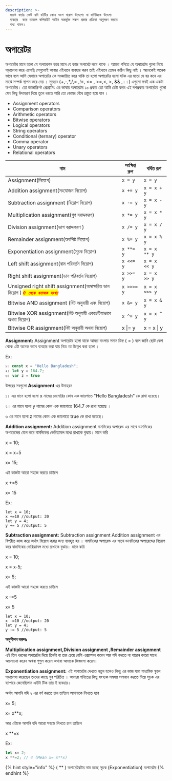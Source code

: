 ```yaml
---
description: >-
  সতর্ক বার্তাঃ কেউ যদি বইটির কোন অংশ খারাপ উদ্দেশ্যে বা বাণিজ্যিক উদ্দেশ্য
  ব্যবহার  করে তাহলে কপিরাইট আইন অন্তর্ভুক্ত সকল প্রকার প্রক্রিয়া অনুসরণ করতে
  বাধ্য থাকব।
---
```


# অপারেটর

অপারেটর মানে হলো যে অপারেশন করে মানে যে কাজ অপারেট করে থাকে । আমরা গনিতে যে অপারেটর গুলো নিয়ে পড়ালেখা করে এসেছি সেগুলোই আবার এইখানে ব্যবহার করব তাই এইখানে তেমন কঠিন কিছু নাই । অনেকেই অনেক ভাবে বলে আমি যেভাবে অপারেটর কে সংজ্ঞায়িত করে থাকি তা হলো অপারেটর হলো ঘটক এর মতো যে বর কনে এর মাঝে সম্পর্ক স্থাপন করে দেয় । সুতরাং (+,-,\*,/,= ,!=, <= , >=,<, >, && ,।।) এগুলো সবই এক একটা অপারেটর। তো জাভাস্ক্রিপ্ট প্রোগ্রামিং এর ভাষায় অপারেটর ১০ প্রকার তো আমি চেষ্টা করব এই দশপ্রকার অপারেটর গুলো যেন কিছু উদাহরণ দিয়ে তুলে ধরতে পারি তো কোমর বেঁধে প্রস্তুত হয়ে যান ।

* Assignment operators
* Comparison operators
* Arithmetic operators
* Bitwise operators
* Logical operators
* String operators
* Conditional (ternary) operator
* Comma operator
* Unary operators
* Relational operators

| নাম                                                                                                                   | সংক্ষিপ্ত রুপ | বর্ধিত রূপ    |
| --------------------------------------------------------------------------------------------------------------------- | ------------- | ------------- |
| Assignment(নিয়োগ)                                                                                                     | `x = y`       | `x = y`       |
| Addition assignment(সংযোজন নিয়োগ)                                                                                     | `x += y`      | `x = x + y`   |
| Subtraction assignment (বিয়োগ নিয়োগ)                                                                                  | `x -= y`      | `x = x - y`   |
| Multiplication assignment(গুণ বরাদ্দকরণ)                                                                              | `x *= y`      | `x = x * y`   |
| Division assignment(ভাগ বরাদ্দকরণ )                                                                                   | `x /= y`      | `x = x / y`   |
| Remainder assignment(অবশিষ্ট নিয়োগ)                                                                                   | `x %= y`      | `x = x % y`   |
| Exponentiation assignment(সূচক নিয়োগ)                                                                                 | `x **= y`     | `x = x ** y`  |
| Left shift assignment(বাম পরিবর্তন নিয়োগ)                                                                             | `x <<= y`     | `x = x << y`  |
| Right shift assignment(ডান পরিবর্তন নিয়োগ)                                                                            | `x >>= y`     | `x = x >> y`  |
| Unsigned right shift assignment(অস্বাক্ষরিত ডান নিয়োগ ) _<mark style="color:red;">**`0 থেকে ধনাত্মক সংখ্যা`**</mark>_ | `x >>>= y`    | `x = x >>> y` |
| Bitwise AND assignment (বিট অনুযায়ী এবং নিয়োগ)                                                                        | `x &= y`      | `x = x & y`   |
| Bitwise XOR assignment(বিট অনুযায়ী একচেটিয়াভাবে অথবা নিয়োগ)                                                           | `x ^= y`      | `x = x ^ y`   |
| Bitwise OR assignment(বিট অনুযায়ী অথবা নিয়োগ)                                                                         | x \|= y       | x = x \| y    |

**Assignment:** Assignment অপারেটর হলো যাকে আমরা বাংলায় সমান চিহ্ন ( = ) বলে জানি ছোট বেলা থেকে এটা অনেক ভাবে ব্যবহার করা যায় নিচে তা উল্লেখ করা হলো ।

Ex:

```javascript
১। const x = "Hello Bangladesh";
২। let y = 164.7;
৩। var z = true
```

উপরের সবগুলো **Assignment** এর উদাহরন

১। এর মানে হলো হলো x নামের মেমোরির কোন এক জায়গাতে "Hello Bangladesh" কে রাখা হয়েছে।

২। এর মানে হলো y নামের কোন এক জায়গাতে 164.7 কে রাখা হয়েছে ।

৩ এর মানে হলো z নামের কোন এক জায়গাতে true কে রাখা হয়েছে।

**Addition assignment:** Addition assignment বামদিকের অপারেন্ড এর সাথে ডানদিকের অপারেন্ডের যোগ করে বামদিকের ভেরিয়্যাবল মধ্যে রাখাকে বুঝায়। মানে করি

x = 10;

x = x+5

x= 15;

এই কাজটা আরো সহজে করতে চাইলে

x +=5

x= 15

Ex:

```
let x = 10;
x +=10 //output: 20
let y = 4;
y += 5 //output: 5
```

**Subtraction assignment:** Subtraction assignment Addition assignment এর বিপরীত কাজ করে অর্থাৎ বিয়োগ করার জন্য ব্যবহৃত হয় । বামদিকের অপারেন্ড এর সাথে ডানদিকের অপারেন্ডের বিয়োগ করে বামদিকের ভেরিয়্যাবল মধ্যে রাখাকে বুঝায়। মানে করি

x = 10;

x = x-5;

x= 5;

এই কাজটা আরো সহজে করতে চাইলে

x -=5

x= 5

```
let x = 10;
x -=10 //output: 20
let y = 4;
y -= 5 //output: 5
```

**অনুশীলন করুনঃ**

**Multiplication assignment,Division assignment ,Remainder assignment** এই তিন ধরনের অপারেটর দিয়ে তিনটা বা তার চেয়ে বেশি এক্সাম্পল করেন আর যদি করতে না পারেন কারো সাথে আলোচনা করেন অথবা গুগুল করেন অথাবা আমাকে জিজ্ঞাসা করেন।

**Exponentiation assignment:** এই অপারেটর দেখতে নতুন হলেও কিন্তু এর কাজ যারা মাধ্যমিক স্কুলে পড়ালেখা করেছেন তাদের কাছে খুব পরিচিত । আমারা গনিতের কিছু সংখ্যক সমস্যা সমাধান করতে গিয়ে সুচক এর ব্যাপারে জেনেছিলাম এইটা টিক তার ই ব্যবহার।

অর্থাৎ আপনি যদি ২ এর বর্গ করতে চান তাইলে আপনাকে লিখতে হবে

x= 5;

x= x\*\*x;

আর এটাকে আপনি যদি আরো সহজে লিখতে চান তাইলে

x \*\*=x

Ex:

```javascript
let x= 2;
x **=2; // 4 (Mean x= x**x)
```

{% hint style="info" %}
( \*\* ) অপারেটরটার নাম হচ্ছে সূচক (Exponentiation) অপারেটর&#x20;
{% endhint %}
